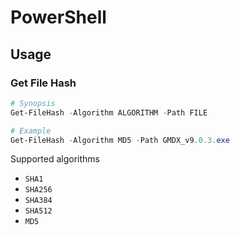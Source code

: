 # PowerShell

## Usage

### Get File Hash

```powershell
# Synopsis
Get-FileHash -Algorithm ALGORITHM -Path FILE

# Example
Get-FileHash -Algorithm MD5 -Path GMDX_v9.0.3.exe
```

Supported algorithms

* `SHA1`
* `SHA256`
* `SHA384`
* `SHA512`
* `MD5`
